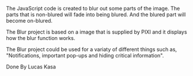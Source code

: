 The JavaScript code is created to blur out some parts of the image. 
The parts that is non-blured will fade into being blured. 
And the blured part will become on-blured.

The Blur project is based on a image that is supplied by PIXI and it displays how the blur function works.

The Blur project could be used for a variaty of different things such as, "Notifications, important pop-ups and hiding
critical information".


Done By Lucas Kasa
